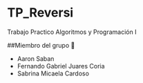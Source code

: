 # TP_Reversi
Trabajo Practico Algoritmos y Programación I 

##Miembro del grupo :eyes:

* Aaron Saban
* Fernando Gabriel Juares Coria
* Sabrina Micaela Cardoso
